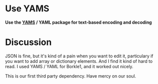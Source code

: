 # Use YAMS

**Use the [YAMS](https://github.com/jpsim/Yams) / YAML package for text-based encoding and decoding**

# Discussion

JSON is fine, but it's kind of a pain when you want to edit it, particulary if you want to add array or dictionary elements.  And I find it kind of hard to read.  I used YAMS / YAML for Borkle1, and it worked out nicely.

This is our first third party dependency. Have mercy on our soul.
